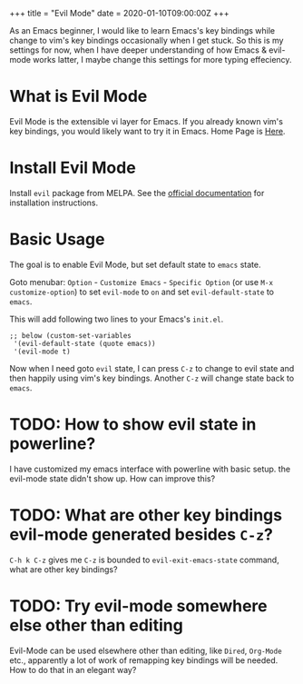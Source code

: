 +++
title = "Evil Mode"
date = 2020-01-10T09:00:00Z
+++

As an Emacs beginner, I would like to learn Emacs's key bindings while change to vim's key bindings occasionally when I get stuck. So this is my settings for now, when I have deeper understanding of how Emacs & evil-mode works latter, I maybe change this settings for more typing effeciency.

# What is Evil Mode
Evil Mode is the extensible vi layer for Emacs. If you already known vim's key bindings, you would likely want to try it in Emacs. Home Page is [Here][0].

# Install Evil Mode
Install `evil` package from MELPA. See the [official documentation][1] for installation instructions. 

# Basic Usage
The goal is to enable Evil Mode, but set default state to `emacs` state.

Goto menubar: `Option` - `Customize Emacs` - `Specific Option` (or use `M-x customize-option`) to set `evil-mode` to `on` and set `evil-default-state` to `emacs`. 

This will add following two lines to your Emacs's `init.el`.
```
;; below (custom-set-variables
 '(evil-default-state (quote emacs))
 '(evil-mode t)
```

Now when I need goto `evil` state, I can press `C-z` to change to evil state and then happily using vim's key bindings. Another `C-z` will change state back to `emacs`.

# TODO: How to show evil state in powerline?
I have customized my emacs interface with powerline with basic setup. the evil-mode state didn't show up. How can improve this?

# TODO: What are other key bindings evil-mode generated besides `C-z`?
`C-h k C-z` gives me `C-z` is bounded to `evil-exit-emacs-state` command, what are other key bindings?

# TODO: Try evil-mode somewhere else other than editing
Evil-Mode can be used elsewhere other than editing, like `Dired`, `Org-Mode` etc., apparently a lot of work of remapping key bindings will be needed. How to do that in an elegant way? 

[0]: https://github.com/emacs-evil/evil
[1]: https://evil.readthedocs.io/en/latest/overview.html#installation-via-package-el
